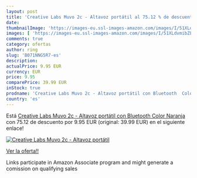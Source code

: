 ```yaml
---
layout: post
title: 'Creative Labs Muvo 2c - Altavoz portátil al 75.12 % de descuento'
date: 
thumbnailImage: 'https://images-eu.ssl-images-amazon.com/images/I/51XLdvmibZL._SL200_.jpg'
images: [ 'https://images-eu.ssl-images-amazon.com/images/I/51XLdvmibZL._SL200_.jpg' ]
comments: true
category: ofertas
author: ring
slug: 'B071NNG5R7-es'
description:
actualPrice: 9.95 EUR
currency: EUR
price: 9.95
comparePrice: 39.99 EUR
inStock: true
prodname: 'Creative Labs Muvo 2c - Altavoz portátil con Bluetooth  Color Naranja'
country: 'es'
---
```


Está [Creative Labs Muvo 2c - Altavoz portátil con Bluetooth  Color Naranja](https://www.amazon.es/dp/B071NNG5R7/?tag=tolees-21) con 75.12 de descuento por 9.95 EUR (original: 39.99 EUR) en el siguiente enlace!

[![Creative Labs Muvo 2c - Altavoz portátil](https://images-eu.ssl-images-amazon.com/images/I/51XLdvmibZL._SL200_.jpg)](https://www.amazon.es/dp/B071NNG5R7/?tag=tolees-21)

[Ver la oferta!!](https://www.amazon.es/dp/B071NNG5R7/?tag=tolees-21)

Links participate in Amazon Associate program and might generate a comission on qualifying sales


